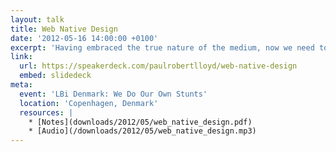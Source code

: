 ```yaml
---
layout: talk
title: Web Native Design
date: '2012-05-16 14:00:00 +0100'
excerpt: 'Having embraced the true nature of the medium, now we need to reframe how we design products for the web.'
link:
  url: https://speakerdeck.com/paulrobertlloyd/web-native-design
  embed: slidedeck
meta:
  event: 'LBi Denmark: We Do Our Own Stunts'
  location: 'Copenhagen, Denmark'
  resources: |
    * [Notes](downloads/2012/05/web_native_design.pdf)
    * [Audio](/downloads/2012/05/web_native_design.mp3)
---
```

